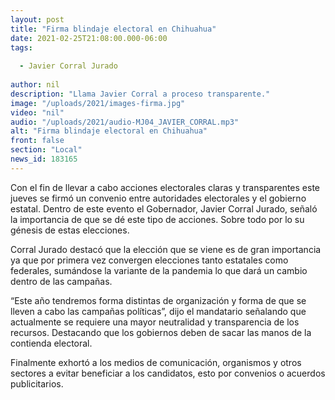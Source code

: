 ```yaml
---
layout: post
title: "Firma blindaje electoral en Chihuahua"
date: 2021-02-25T21:08:00.000-06:00
tags:
  
  - Javier Corral Jurado
  
author: nil
description: "Llama Javier Corral a proceso transparente."
image: "/uploads/2021/images-firma.jpg"
video: "nil"
audio: "/uploads/2021/audio-MJ04_JAVIER_CORRAL.mp3"
alt: "Firma blindaje electoral en Chihuahua"
front: false
section: "Local"
news_id: 183165
---
```


Con el fin de llevar a cabo acciones electorales claras y transparentes este jueves se firmó un convenio entre autoridades electorales y el gobierno estatal. Dentro de este evento el Gobernador, Javier Corral Jurado, señaló la importancia de que se dé este tipo de acciones. Sobre todo por lo su génesis de estas elecciones.

Corral Jurado destacó que la elección que se viene es de gran importancia ya que por primera vez convergen elecciones tanto estatales como federales, sumándose la variante de la pandemia lo que dará un cambio dentro de las campañas.

“Este año tendremos forma distintas de organización y forma de que se lleven a cabo las campañas políticas”, dijo el mandatario señalando que actualmente se requiere una mayor neutralidad y transparencia de los recursos.  Destacando que los gobiernos deben de sacar las manos de la contienda electoral. 

Finalmente exhortó a los medios de comunicación, organismos y otros sectores a evitar beneficiar a los candidatos, esto por convenios o acuerdos publicitarios.